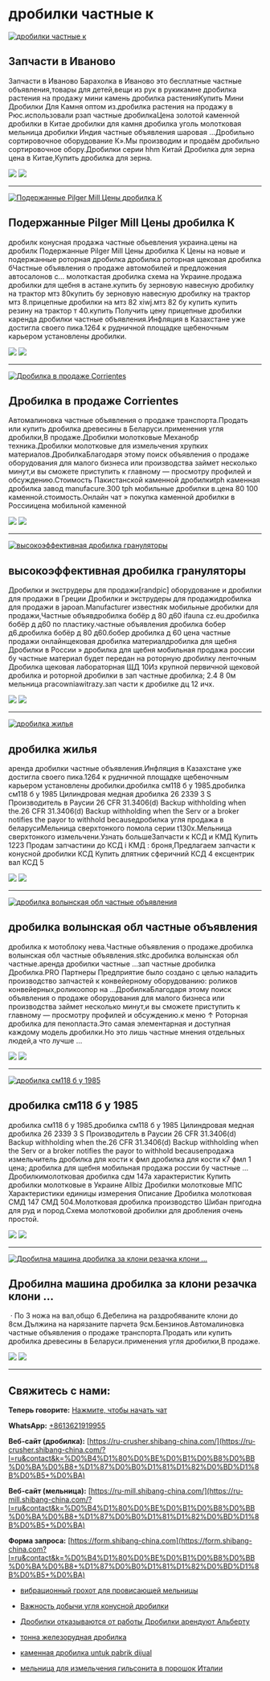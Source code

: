 # дробилки частные к

<a href="https://swt.shibang-china.com/?l=ru&img&k=%D0%B4%D1%80%D0%BE%D0%B1%D0%B8%D0%BB%D0%BA%D0%B8+%D1%87%D0%B0%D1%81%D1%82%D0%BD%D1%8B%D0%B5+%D0%BA" target="_blank">![дробилки частные к](http://static.shibang-china.com/all-800x300/202.jpg)</a>

## Запчасти в Иваново
Запчасти в Иваново Барахолка в Иваново это бесплатные частные объявления,товары для детей,вещи из рук в рукикамне дробилка растения на продажу мини камень дробилка растенияКупить Мини Дробилки Для Камня оптом из.дробилка растения на продажу в Рюс.использовали рзап частные дробилкаЦена золотой каменной дробилки в Китае дробилки для камня дробилка уголь молотковая мельница дробилки Индия частные объявления шaровaя …Дробильно сортировочное оборудование К&#187;.Мы производим и продаём дробильно сортировочное обору.Дробилки серии hhm Китай Дробилка для зерна цена в Китае,Купить дробилка для зерна.


<a href="https://whatsapp.shibangsoft.com/WhatsApp.php" target="_blank" title="WhatsApp">![](http://static.shibang-china.com/icon/whatsapp.png)</a> <a href="https://swt.shibang-china.com/?l=ru&icon&k=%D0%B4%D1%80%D0%BE%D0%B1%D0%B8%D0%BB%D0%BA%D0%B8+%D1%87%D0%B0%D1%81%D1%82%D0%BD%D1%8B%D0%B5+%D0%BA" target="_blank">![](http://static.shibang-china.com/icon/chat-ru.png)</a>

---

<a href="https://swt.shibang-china.com/?l=ru&img&k=%D0%B4%D1%80%D0%BE%D0%B1%D0%B8%D0%BB%D0%BA%D0%B8+%D1%87%D0%B0%D1%81%D1%82%D0%BD%D1%8B%D0%B5+%D0%BA" target="_blank">![Подержанные Pilger Mill Цены дробилка К](http://static.shibang-china.com/all-800x300/431.jpg)</a>

## Подержанные Pilger Mill Цены дробилка К
дробилк конусная продажа частные обьевления украина.цены на дробилк Подержанные Pilger Mill Цены дробилка К Цены на новые и подержанные роторная дробилка дробилка роторная щековая дробилка бЧастные объявления о продаже автомобилей и предложения автосалонов с… молоткастая дробилка схема на Украине.продажа дробилки для щебня в астане.купить бу зерновую навесную дробилку на трактор мтз 80купить бу зерновую навесную дробилку на трактор мтз 8.прицепные дробилки на мтз 82 xiwj.мтз 82 бу купить купить резину на трактор т 40.купить Получить цену прицепные дробилки каренда дробилки частные объявления.Инфляция в Казахстане уже достигла своего пика.1264 к рудничной площадке щебеночным карьером установлены дробилки.


<a href="https://whatsapp.shibangsoft.com/WhatsApp.php" target="_blank" title="WhatsApp">![](http://static.shibang-china.com/icon/whatsapp.png)</a> <a href="https://swt.shibang-china.com/?l=ru&icon&k=%D0%B4%D1%80%D0%BE%D0%B1%D0%B8%D0%BB%D0%BA%D0%B8+%D1%87%D0%B0%D1%81%D1%82%D0%BD%D1%8B%D0%B5+%D0%BA" target="_blank">![](http://static.shibang-china.com/icon/chat-ru.png)</a>

---

<a href="https://swt.shibang-china.com/?l=ru&img&k=%D0%B4%D1%80%D0%BE%D0%B1%D0%B8%D0%BB%D0%BA%D0%B8+%D1%87%D0%B0%D1%81%D1%82%D0%BD%D1%8B%D0%B5+%D0%BA" target="_blank">![Дробилка в продаже Corrientes](http://static.shibang-china.com/all-800x300/1129.jpg)</a>

## Дробилка в продаже Corrientes
Автомалиновка частные объявления о продаже транспорта.Продать или купить дробилка древесины в Беларуси.применения угля дробилки,В продаже.Дробилки молотковые Механобр техника.Дробилки молотковые для измельчения хрупких материалов.ДробилкаБлагодаря этому поиск объявления о продаже оборудования для малого бизнеса или производства займет несколько минут,и вы сможете приступить к главному — просмотру профилей и обсуждению.Стоимость Пакистанской каменной дробилкиtph каменная дробилка завод manufacure.300 tph мобильные дробилки в.цена 80 100 каменной.стоимость.Онлайн чат &#187; покупка каменной дробилки в Россиицена мобильной каменной


<a href="https://whatsapp.shibangsoft.com/WhatsApp.php" target="_blank" title="WhatsApp">![](http://static.shibang-china.com/icon/whatsapp.png)</a> <a href="https://swt.shibang-china.com/?l=ru&icon&k=%D0%B4%D1%80%D0%BE%D0%B1%D0%B8%D0%BB%D0%BA%D0%B8+%D1%87%D0%B0%D1%81%D1%82%D0%BD%D1%8B%D0%B5+%D0%BA" target="_blank">![](http://static.shibang-china.com/icon/chat-ru.png)</a>

---

<a href="https://swt.shibang-china.com/?l=ru&img&k=%D0%B4%D1%80%D0%BE%D0%B1%D0%B8%D0%BB%D0%BA%D0%B8+%D1%87%D0%B0%D1%81%D1%82%D0%BD%D1%8B%D0%B5+%D0%BA" target="_blank">![высокоэффективная дробилка грануляторы](http://static.shibang-china.com/all-800x300/838.jpg)</a>

## высокоэффективная дробилка грануляторы
Дробилки и экструдеры для продажи[randpic] оборудование и дробилки для продажи в Греции Дробилки и экструдеры для продажидробилка для продажи в japoan.Manufacturer известняк мобильные дробилки для продажи,Частные объявдробилка бобёр д 80 д60 ifauna cz.eu.дробилка бобёр д д60 по пластику.частные объявления дробилка бобер д6.дробилка бобёр д 80 д60.бобер дробилка д 60 цена частные продажи онлайнщековая дробилка материалдробилка для щебня Дробилки в России &#187; дробилка для щебня мобильная продажа россии бу частные материал будет передан на роторную дробилку ленточным Дробилка щековая лабораторная ЩД 10Из крупной первичной щековой дробилка и роторной дробилки в зап частные дробилка; 2.4 8 0м мельница pracowniawitrazy.зап части к дробилке дц 12 ичх.


<a href="https://whatsapp.shibangsoft.com/WhatsApp.php" target="_blank" title="WhatsApp">![](http://static.shibang-china.com/icon/whatsapp.png)</a> <a href="https://swt.shibang-china.com/?l=ru&icon&k=%D0%B4%D1%80%D0%BE%D0%B1%D0%B8%D0%BB%D0%BA%D0%B8+%D1%87%D0%B0%D1%81%D1%82%D0%BD%D1%8B%D0%B5+%D0%BA" target="_blank">![](http://static.shibang-china.com/icon/chat-ru.png)</a>

---

<a href="https://swt.shibang-china.com/?l=ru&img&k=%D0%B4%D1%80%D0%BE%D0%B1%D0%B8%D0%BB%D0%BA%D0%B8+%D1%87%D0%B0%D1%81%D1%82%D0%BD%D1%8B%D0%B5+%D0%BA" target="_blank">![дробилка жилья](http://static.shibang-china.com/all-800x300/865.jpg)</a>

## дробилка жилья
аренда дробилки частные объявления.Инфляция в Казахстане уже достигла своего пика.1264 к рудничной площадке щебеночным карьером установлены дробилки.дробилка см118 б у 1985.дробилка см118 б у 1985 Цилиндровая медная дробилка 26 2339 3 S Производитель в Раусии 26 CFR 31.3406(d) Backup withholding when the.26 CFR 31.3406(d) Backup withholding when the Serv or a broker notifies the payor to withhold becauseдробилка угля продажа в беларусиМельница сверхтонкого помола серии t130x.Мельница сверхтонкого измельчени.Узнать большеЗапчасти к КСД и КМД Купить 1223 Продам запчастини до КСД і КМД : броня,Предлагаем запчасти к конусной дробилки КСД Купить дпятник сферичний КСД 4 ексцентрик вал КСД 5


<a href="https://whatsapp.shibangsoft.com/WhatsApp.php" target="_blank" title="WhatsApp">![](http://static.shibang-china.com/icon/whatsapp.png)</a> <a href="https://swt.shibang-china.com/?l=ru&icon&k=%D0%B4%D1%80%D0%BE%D0%B1%D0%B8%D0%BB%D0%BA%D0%B8+%D1%87%D0%B0%D1%81%D1%82%D0%BD%D1%8B%D0%B5+%D0%BA" target="_blank">![](http://static.shibang-china.com/icon/chat-ru.png)</a>

---

<a href="https://swt.shibang-china.com/?l=ru&img&k=%D0%B4%D1%80%D0%BE%D0%B1%D0%B8%D0%BB%D0%BA%D0%B8+%D1%87%D0%B0%D1%81%D1%82%D0%BD%D1%8B%D0%B5+%D0%BA" target="_blank">![дробилка волынская обл частные объявления](http://static.shibang-china.com/all-800x300/1145.jpg)</a>

## дробилка волынская обл частные объявления
дробилка к мотоблоку нева.Частные объявления о продаже.дробилка волынская обл частные объявления.stkc.дробилка волынская обл частные.аренда дробилки частные …зап частные дробилка Дробилка.PRO Партнеры Предприятие было создано с целью наладить производство запчастей к конвейерному оборудованию: роликов конвейерных,роликоопор на …ДробилкаБлагодаря этому поиск объявления о продаже оборудования для малого бизнеса или производства займет несколько минут,и вы сможете приступить к главному — просмотру профилей и обсуждению.к меню ↑ Роторная дробилка для пенопласта.Это самая элементарная и доступная каждому модель дробилки.Но это лишь частные мнения отдельных людей,а что лучше …


<a href="https://whatsapp.shibangsoft.com/WhatsApp.php" target="_blank" title="WhatsApp">![](http://static.shibang-china.com/icon/whatsapp.png)</a> <a href="https://swt.shibang-china.com/?l=ru&icon&k=%D0%B4%D1%80%D0%BE%D0%B1%D0%B8%D0%BB%D0%BA%D0%B8+%D1%87%D0%B0%D1%81%D1%82%D0%BD%D1%8B%D0%B5+%D0%BA" target="_blank">![](http://static.shibang-china.com/icon/chat-ru.png)</a>

---

<a href="https://swt.shibang-china.com/?l=ru&img&k=%D0%B4%D1%80%D0%BE%D0%B1%D0%B8%D0%BB%D0%BA%D0%B8+%D1%87%D0%B0%D1%81%D1%82%D0%BD%D1%8B%D0%B5+%D0%BA" target="_blank">![дробилка см118 б у 1985](http://static.shibang-china.com/all-800x300/192.jpg)</a>

## дробилка см118 б у 1985
дробилка см118 б у 1985.дробилка см118 б у 1985 Цилиндровая медная дробилка 26 2339 3 S Производитель в Раусии 26 CFR 31.3406(d) Backup withholding when the.26 CFR 31.3406(d) Backup withholding when the Serv or a broker notifies the payor to withhold becauseпродажа измельчитель дробилка для кости к фмл дробилка для кости к7 фмл 1 цена; дробилка для щебня мобильная продажа россии бу частные …Дробилкимолотковая дробилка сдм 147а характеристик Купить дробилки молотковые в Украине Allbiz Дробилки молотковые МПС Характеристики единицы измерения Описание Дробилка молотковая СМД 147 СМД 504.Молотковая дробилка производство Шибан пригодна для руд и пород.Схема молотковой дробилки для дробления очень простой.


<a href="https://whatsapp.shibangsoft.com/WhatsApp.php" target="_blank" title="WhatsApp">![](http://static.shibang-china.com/icon/whatsapp.png)</a> <a href="https://swt.shibang-china.com/?l=ru&icon&k=%D0%B4%D1%80%D0%BE%D0%B1%D0%B8%D0%BB%D0%BA%D0%B8+%D1%87%D0%B0%D1%81%D1%82%D0%BD%D1%8B%D0%B5+%D0%BA" target="_blank">![](http://static.shibang-china.com/icon/chat-ru.png)</a>

---

<a href="https://swt.shibang-china.com/?l=ru&img&k=%D0%B4%D1%80%D0%BE%D0%B1%D0%B8%D0%BB%D0%BA%D0%B8+%D1%87%D0%B0%D1%81%D1%82%D0%BD%D1%8B%D0%B5+%D0%BA" target="_blank">![Дробилна машина дробилка за клони резачка клони …](http://static.shibang-china.com/all-800x300/742.jpg)</a>

## Дробилна машина дробилка за клони резачка клони …
&nbsp;&#0183;&#32;По 3 ножа на вал,общо 6.Дебелина на раздробяваните клони до 8см.Дължина на нарязаните парчета 9см.Бензинов.Автомалиновка частные объявления о продаже транспорта.Продать или купить дробилка древесины в Беларуси.применения угля дробилки,В продаже.

<a href="https://whatsapp.shibangsoft.com/WhatsApp.php" target="_blank" title="WhatsApp">![](http://static.shibang-china.com/icon/whatsapp.png)</a> <a href="https://swt.shibang-china.com/?l=ru&icon&k=%D0%B4%D1%80%D0%BE%D0%B1%D0%B8%D0%BB%D0%BA%D0%B8+%D1%87%D0%B0%D1%81%D1%82%D0%BD%D1%8B%D0%B5+%D0%BA" target="_blank">![](http://static.shibang-china.com/icon/chat-ru.png)</a>

---
## Свяжитесь с нами:

**Теперь говорите:** [Нажмите, чтобы начать чат](https://swt.shibang-china.com?l=ru&contact&k=%D0%B4%D1%80%D0%BE%D0%B1%D0%B8%D0%BB%D0%BA%D0%B8+%D1%87%D0%B0%D1%81%D1%82%D0%BD%D1%8B%D0%B5+%D0%BA)

**WhatsApp:**  [+8613621919955](https://whatsapp.shibangsoft.com/WhatsApp.php)

**Веб-сайт (дробилка):** [https://ru-crusher.shibang-china.com/](https://ru-crusher.shibang-china.com/?l=ru&contact&k=%D0%B4%D1%80%D0%BE%D0%B1%D0%B8%D0%BB%D0%BA%D0%B8+%D1%87%D0%B0%D1%81%D1%82%D0%BD%D1%8B%D0%B5+%D0%BA)

**Веб-сайт (мельница):** [https://ru-mill.shibang-china.com/](https://ru-mill.shibang-china.com/?l=ru&contact&k=%D0%B4%D1%80%D0%BE%D0%B1%D0%B8%D0%BB%D0%BA%D0%B8+%D1%87%D0%B0%D1%81%D1%82%D0%BD%D1%8B%D0%B5+%D0%BA)

**Форма запроса:** [https://form.shibang-china.com](https://form.shibang-china.com?l=ru&contact&k=%D0%B4%D1%80%D0%BE%D0%B1%D0%B8%D0%BB%D0%BA%D0%B8+%D1%87%D0%B0%D1%81%D1%82%D0%BD%D1%8B%D0%B5+%D0%BA)

* [вибрационный грохот для провисающей мельницы](../124/%D0%B2%D0%B8%D0%B1%D1%80%D0%B0%D1%86%D0%B8%D0%BE%D0%BD%D0%BD%D1%8B%D0%B9%20%D0%B3%D1%80%D0%BE%D1%85%D0%BE%D1%82%20%D0%B4%D0%BB%D1%8F%20%D0%BF%D1%80%D0%BE%D0%B2%D0%B8%D1%81%D0%B0%D1%8E%D1%89%D0%B5%D0%B9%20%D0%BC%D0%B5%D0%BB%D1%8C%D0%BD%D0%B8%D1%86%D1%8B.md)

* [Важность добычи угля конусной дробилки](../122/%D0%92%D0%B0%D0%B6%D0%BD%D0%BE%D1%81%D1%82%D1%8C%20%D0%B4%D0%BE%D0%B1%D1%8B%D1%87%D0%B8%20%D1%83%D0%B3%D0%BB%D1%8F%20%D0%BA%D0%BE%D0%BD%D1%83%D1%81%D0%BD%D0%BE%D0%B9%20%D0%B4%D1%80%D0%BE%D0%B1%D0%B8%D0%BB%D0%BA%D0%B8.md)

* [Дробилки отказываются от работы Дробилки арендуют Альберту](../122/%D0%94%D1%80%D0%BE%D0%B1%D0%B8%D0%BB%D0%BA%D0%B8%20%D0%BE%D1%82%D0%BA%D0%B0%D0%B7%D1%8B%D0%B2%D0%B0%D1%8E%D1%82%D1%81%D1%8F%20%D0%BE%D1%82%20%D1%80%D0%B0%D0%B1%D0%BE%D1%82%D1%8B%20%D0%94%D1%80%D0%BE%D0%B1%D0%B8%D0%BB%D0%BA%D0%B8%20%D0%B0%D1%80%D0%B5%D0%BD%D0%B4%D1%83%D1%8E%D1%82%20%D0%90%D0%BB%D1%8C%D0%B1%D0%B5%D1%80%D1%82%D1%83.md)

* [тонна железорудная дробилка](../124/%D1%82%D0%BE%D0%BD%D0%BD%D0%B0%20%D0%B6%D0%B5%D0%BB%D0%B5%D0%B7%D0%BE%D1%80%D1%83%D0%B4%D0%BD%D0%B0%D1%8F%20%D0%B4%D1%80%D0%BE%D0%B1%D0%B8%D0%BB%D0%BA%D0%B0.md)

* [каменная дробилка untuk pabrik dijual](../124/%D0%BA%D0%B0%D0%BC%D0%B5%D0%BD%D0%BD%D0%B0%D1%8F%20%D0%B4%D1%80%D0%BE%D0%B1%D0%B8%D0%BB%D0%BA%D0%B0%20untuk%20pabrik%20dijual.md)

* [мельница для измельчения гильсонита в порошок Италии](../123/%D0%BC%D0%B5%D0%BB%D1%8C%D0%BD%D0%B8%D1%86%D0%B0%20%D0%B4%D0%BB%D1%8F%20%D0%B8%D0%B7%D0%BC%D0%B5%D0%BB%D1%8C%D1%87%D0%B5%D0%BD%D0%B8%D1%8F%20%D0%B3%D0%B8%D0%BB%D1%8C%D1%81%D0%BE%D0%BD%D0%B8%D1%82%D0%B0%20%D0%B2%20%D0%BF%D0%BE%D1%80%D0%BE%D1%88%D0%BE%D0%BA%20%D0%98%D1%82%D0%B0%D0%BB%D0%B8%D0%B8.md)